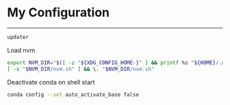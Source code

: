 # My Configuration
---

```bash
updater
```

Load nvm
```bash
export NVM_DIR="$([ -z "${XDG_CONFIG_HOME-}" ] && printf %s "${HOME}/.nvm" || printf %s "${XDG_CONFIG_HOME}/nvm")"
[ -s "$NVM_DIR/nvm.sh" ] && \. "$NVM_DIR/nvm.sh" 
```

Deactivate conda on shell start
```bash
conda config --set auto_activate_base false
```